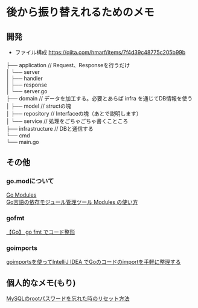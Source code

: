 # 後から振り替えれるためのメモ

## 開発
* ファイル構成
https://qiita.com/hmarf/items/7f4d39c48775c205b99b


├── application    // Request、Responseを行うだけ  
│   └── server  
│       ├── handler  
│       ├── response  
│       └── server.go  
├── domain         // データを加工する。必要とあらば infra を通じてDB情報を使う  
│   ├── model      // structの塊  
│   ├── repository // Interfaceの塊（あとで説明します）  
│   └── service    // 処理をごちゃごちゃ書くこところ  
├── infrastructure // DBと通信する  
└── cmd  
    └── main.go  


## その他

### go.modについて

[Go Modules](https://qiita.com/propella/items/e49bccc88f3cc2407745)  
[Go言語の依存モジュール管理ツール Modules の使い方](https://qiita.com/uchiko/items/64fb3020dd64cf211d4e)  

### gofmt
[【Go】 go fmt でコード整形](https://qiita.com/taji-taji/items/6d286bf4483a4c6ceed6)  

### goimports
[goimportsを使ってIntelliJ IDEA でGoのコードのimportを手軽に整理する](https://qiita.com/dmnlk/items/c423d5853cc129ab77a4)


## 個人的なメモ(もり)
[MySQLのrootパスワードを忘れた時のリセット方法](https://qiita.com/miriwo/items/1880e9d2ebcfd3c0e60d)
